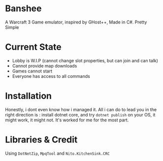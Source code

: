 # Banshee
A Warcraft 3 Game emulator, inspired by GHost++, Made in C#. Pretty Simple

# Current State
- Lobby is W.I.P (cannot change slot properties, but can join and can talk)
- Cannot provide map downloads
- Games cannot start
- Everyone has access to all commands

# Installation
Honestly, i dont even know how i managed it. 
All i can do to lead you in the right direction is : install dotnet core, and try `dotnet publish` on your OS, it might work, it might not. It's worked for me for the most part.

# Libraries & Credit
Using `DotNetZip`, `MpqTool` and `Nito.KitchenSink.CRC` 
